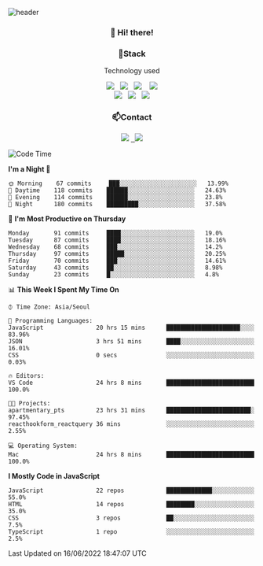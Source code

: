![header](https://capsule-render.vercel.app/api?type=waving&color=gradient&height=200&text=Che-ri&fontAlign=70&fontAlignY=40&animation=twinkling)

<h3 align="center">👋 Hi! there!</h3>

<h3 align="center">📌Stack</h3>
<p align="center">Technology used</p>
<div align="center"><img src="https://img.shields.io/badge/HTML5-e74c3c?style=flat-square&logo=HTML5&logoColor=white"></img> &nbsp <img src="https://img.shields.io/badge/CSS3-0A84FF?style=flat-square&logo=CSS3&logoColor=white"></img>  &nbsp <img src="https://img.shields.io/badge/SCSS-fd79a8?style=flat-square&logo=Sass&logoColor=white"/></a>&nbsp  &nbsp <img src="https://img.shields.io/badge/styled%2Dcomponents-DB7093?style=flat-square&logo=styled%2Dcomponents&logoColor=white"/></a>
<br><img src="https://img.shields.io/badge/JavaScript-FFCD11?style=flat-square&logo=JavaScript&logoColor=white"></img> &nbsp <img src="https://img.shields.io/badge/React-00BCF6?style=flat-square&logo=React&logoColor=white"></img> &nbsp <img src="https://img.shields.io/badge/Redux-764ABC?style=flat-square&logo=Redux&logoColor=white"/></a></div>

<h3 align="center">📫Contact</h3>
<div align="center"><a href="https://cheri.tistory.com/"><img src="https://img.shields.io/badge/Cheri-AD29B6?style=flat-square&logo=Tidal&logoColor=white"/></a> <a href="rnjs1135@gmail.com"> &nbsp <img src="https://img.shields.io/badge/Gmail-EA4335?style=flat-square&logo=Gmail&logoColor=white"/></a></div>

<!--START_SECTION:waka-->
![Code Time](http://img.shields.io/badge/Code%20Time-0%20secs-blue)

**I'm a Night 🦉** 

```text
🌞 Morning    67 commits     ███░░░░░░░░░░░░░░░░░░░░░░   13.99% 
🌆 Daytime    118 commits    ██████░░░░░░░░░░░░░░░░░░░   24.63% 
🌃 Evening    114 commits    ██████░░░░░░░░░░░░░░░░░░░   23.8% 
🌙 Night      180 commits    █████████░░░░░░░░░░░░░░░░   37.58%

```
📅 **I'm Most Productive on Thursday** 

```text
Monday       91 commits     ████░░░░░░░░░░░░░░░░░░░░░   19.0% 
Tuesday      87 commits     ████░░░░░░░░░░░░░░░░░░░░░   18.16% 
Wednesday    68 commits     ███░░░░░░░░░░░░░░░░░░░░░░   14.2% 
Thursday     97 commits     █████░░░░░░░░░░░░░░░░░░░░   20.25% 
Friday       70 commits     ███░░░░░░░░░░░░░░░░░░░░░░   14.61% 
Saturday     43 commits     ██░░░░░░░░░░░░░░░░░░░░░░░   8.98% 
Sunday       23 commits     █░░░░░░░░░░░░░░░░░░░░░░░░   4.8%

```


📊 **This Week I Spent My Time On** 

```text
⌚︎ Time Zone: Asia/Seoul

💬 Programming Languages: 
JavaScript               20 hrs 15 mins      █████████████████████░░░░   83.96% 
JSON                     3 hrs 51 mins       ████░░░░░░░░░░░░░░░░░░░░░   16.01% 
CSS                      0 secs              ░░░░░░░░░░░░░░░░░░░░░░░░░   0.03%

🔥 Editors: 
VS Code                  24 hrs 8 mins       █████████████████████████   100.0%

🐱‍💻 Projects: 
apartmentary_pts         23 hrs 31 mins      ████████████████████████░   97.45% 
reacthookform_reactquery 36 mins             ░░░░░░░░░░░░░░░░░░░░░░░░░   2.55%

💻 Operating System: 
Mac                      24 hrs 8 mins       █████████████████████████   100.0%

```

**I Mostly Code in JavaScript** 

```text
JavaScript               22 repos            █████████████░░░░░░░░░░░░   55.0% 
HTML                     14 repos            ████████░░░░░░░░░░░░░░░░░   35.0% 
CSS                      3 repos             ██░░░░░░░░░░░░░░░░░░░░░░░   7.5% 
TypeScript               1 repo              ░░░░░░░░░░░░░░░░░░░░░░░░░   2.5%

```



 Last Updated on 16/06/2022 18:47:07 UTC
<!--END_SECTION:waka-->
